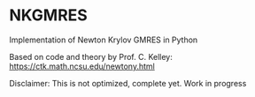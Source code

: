 # NKGMRES
Implementation of Newton Krylov GMRES in Python


Based on code and theory by Prof. C. Kelley: https://ctk.math.ncsu.edu/newtony.html 

Disclaimer: This is not optimized, complete yet. Work in progress
